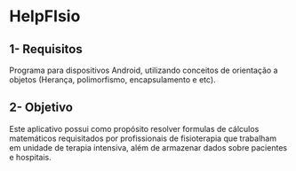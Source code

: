 # HelpFIsio

## 1-  Requisitos

   Programa para dispositivos Android, utilizando conceitos de orientação a objetos (Herança, polimorfismo, encapsulamento e etc).

## 2- Objetivo 

   Este aplicativo possui como propósito resolver formulas de cálculos matemáticos requisitados por profissionais de fisioterapia que trabalham em unidade de terapia intensiva, além de armazenar dados sobre pacientes e hospitais.
